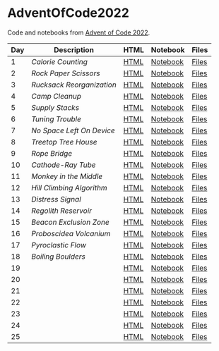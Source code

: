 # AdventOfCode2022


Code and notebooks from [Advent of Code 2022](https://adventofcode.com/2022).

| Day | Description | HTML | Notebook | Files |
| --- | --- | --- | --- | --- |
| 1 | *Calorie Counting* | [HTML](https://exitingbear.github.io/AdventOfCode2022/Day-1.nb.html) | [Notebook](<Day 1/Day1.Rmd>) | [Files](<Day 1>) |
| 2 | *Rock Paper Scissors* | [HTML](https://exitingbear.github.io/AdventOfCode2022/Day-2.nb.html) | [Notebook](<Day 2/Day2.Rmd>) | [Files](<Day 2>) |
| 3 | *Rucksack Reorganization* | [HTML](https://exitingbear.github.io/AdventOfCode2022/Day-3.nb.html) | [Notebook](<Day 3/Day3.Rmd>) | [Files](<Day 3>) |
| 4 | *Camp Cleanup* | [HTML](https://exitingbear.github.io/AdventOfCode2022/Day-4.nb.html) | [Notebook](<Day 4/Day4.Rmd>) | [Files](<Day 4>) |
| 5 | *Supply Stacks* | [HTML](https://exitingbear.github.io/AdventOfCode2022/Day-5.nb.html) | [Notebook](<Day 5/Day5.Rmd>) | [Files](<Day 5>) |
| 6 | *Tuning Trouble* | [HTML](https://exitingbear.github.io/AdventOfCode2022/Day-6.nb.html) | [Notebook](<Day 6/Day6.Rmd>) | [Files](<Day 6>) |
| 7 | *No Space Left On Device* | [HTML](https://exitingbear.github.io/AdventOfCode2022/Day-7.nb.html) | [Notebook](<Day 7/Day7.Rmd>) | [Files](<Day 7>) |
| 8 | *Treetop Tree House* | [HTML](https://exitingbear.github.io/AdventOfCode2022/Day-8.nb.html) | [Notebook](<Day 8/Day8.Rmd>) | [Files](<Day 8>) |
| 9 | *Rope Bridge* | [HTML](https://exitingbear.github.io/AdventOfCode2022/Day-9.nb.html) | [Notebook](<Day 9/Day9.Rmd>) | [Files](<Day 9>) |
| 10 | *Cathode-Ray Tube* | [HTML](https://exitingbear.github.io/AdventOfCode2022/Day-10.nb.html) | [Notebook](<Day 10/Day10.Rmd>) | [Files](<Day 10>) |
| 11 | *Monkey in the Middle* | [HTML](https://exitingbear.github.io/AdventOfCode2022/Day-11.nb.html) | [Notebook](<Day 11/Day11.Rmd>) | [Files](<Day 11>) |
| 12 | *Hill Climbing Algorithm* | [HTML](https://exitingbear.github.io/AdventOfCode2022/Day-12.nb.html) | [Notebook](<Day 12/Day12.Rmd>) | [Files](<Day 12>) |
| 13 | *Distress Signal* | [HTML](https://exitingbear.github.io/AdventOfCode2022/Day-13.nb.html) | [Notebook](<Day 13/Day13.Rmd>) | [Files](<Day 13>) |
| 14 | *Regolith Reservoir* | [HTML](https://exitingbear.github.io/AdventOfCode2022/Day-14.nb.html) | [Notebook](<Day 14/Day14.Rmd>) | [Files](<Day 14>) |
| 15 | *Beacon Exclusion Zone* | [HTML](https://exitingbear.github.io/AdventOfCode2022/Day-15.nb.html) | [Notebook](<Day 15/Day15.Rmd>) | [Files](<Day 15>) |
| 16 | *Proboscidea Volcanium* | [HTML](https://exitingbear.github.io/AdventOfCode2022/Day-16.nb.html) | [Notebook](<Day 16/Day16.Rmd>) | [Files](<Day 16>) |
| 17 | *Pyroclastic Flow* | [HTML](https://exitingbear.github.io/AdventOfCode2022/Day-17.nb.html) | [Notebook](<Day 17/Day17.Rmd>) | [Files](<Day 17>) |
| 18 | *Boiling Boulders* | [HTML](https://exitingbear.github.io/AdventOfCode2022/Day-18.nb.html) | [Notebook](<Day 18/Day18.Rmd>) | [Files](<Day 18>) |
| 19 |    | [HTML](https://exitingbear.github.io/AdventOfCode2022/Day-19.nb.html) | [Notebook](<Day 19/Day19.Rmd>) | [Files](<Day 19>) |
| 20 |    | [HTML](https://exitingbear.github.io/AdventOfCode2022/Day-20.nb.html) | [Notebook](<Day 20/Day20.Rmd>) | [Files](<Day 20>) |
| 21 |    | [HTML](https://exitingbear.github.io/AdventOfCode2022/Day-21.nb.html) | [Notebook](<Day 21/Day21.Rmd>) | [Files](<Day 21>) |
| 22 |    | [HTML](https://exitingbear.github.io/AdventOfCode2022/Day-22.nb.html) | [Notebook](<Day 22/Day22.Rmd>) | [Files](<Day 22>) |
| 23 |    | [HTML](https://exitingbear.github.io/AdventOfCode2022/Day-23.nb.html) | [Notebook](<Day 23/Day23.Rmd>) | [Files](<Day 23>) |
| 24 |    | [HTML](https://exitingbear.github.io/AdventOfCode2022/Day-24.nb.html) | [Notebook](<Day 24/Day24.Rmd>) | [Files](<Day 24>) |
| 25 |    | [HTML](https://exitingbear.github.io/AdventOfCode2022/Day-25.nb.html) | [Notebook](<Day 25/Day25.Rmd>) | [Files](<Day 25>) |
